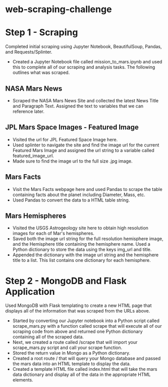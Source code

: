 # web-scraping-challenge

# Step 1 - Scraping
Completed initial scraping using Jupyter Notebook, BeautifulSoup, Pandas, and Requests/Splinter.
- Created a Jupyter Notebook file called mission_to_mars.ipynb and used this to complete all of our scraping and analysis tasks. The following outlines what was scraped.

## NASA Mars News
- Scraped the NASA Mars News Site and collected the latest News Title and Paragraph Text. Assigned the text to variables that we can reference later.

## JPL Mars Space Images - Featured Image
- Visited the url for JPL Featured Space Image here.
- Used splinter to navigate the site and find the image url for the current Featured Mars Image and assigned the url string to a variable called featured_image_url.
- Made sure to find the image url to the full size .jpg image.

## Mars Facts
- Visit the Mars Facts webpage here and used Pandas to scrape the table containing facts about the planet including Diameter, Mass, etc.
- Used Pandas to convert the data to a HTML table string.

## Mars Hemispheres
- Visited the USGS Astrogeology site here to obtain high resolution images for each of Mar's hemispheres.
- Saved both the image url string for the full resolution hemisphere image, and the Hemisphere title containing the hemisphere name. Used a Python dictionary to store the data using the keys img_url and title.
- Appended the dictionary with the image url string and the hemisphere title to a list. This list contains one dictionary for each hemisphere.


# Step 2 - MongoDB and Flask Application
Used MongoDB with Flask templating to create a new HTML page that displays all of the information that was scraped from the URLs above.
- Started by converting our Jupyter notebook into a Python script called scrape_mars.py with a function called scrape that will execute all of our scraping code from above and returned one Python dictionary containing all of the scraped data.
- Next, we created a route called /scrape that will import your scrape_mars.py script and call your scrape function.
- Stored the return value in Mongo as a Python dictionary.
- Created a root route / that will query your Mongo database and passed the mars data into an HTML template to display the data.
- Created a template HTML file called index.html that will take the mars data dictionary and display all of the data in the appropriate HTML elements. 

